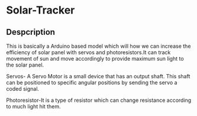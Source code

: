 # Solar-Tracker
## Despcription
This is basically a Arduino based model which will how we can increase the efficiency of solar panel with servos and photoresistors.It can track movement of sun and move accordingly to provide maximum sun light to the solar panel.

Servos- A Servo Motor is a small device that has an output shaft. This shaft can be positioned to specific angular positions by sending the servo a coded signal.

Photoresistor-It is a type of resistor which can change resistance according to much light hit them.

